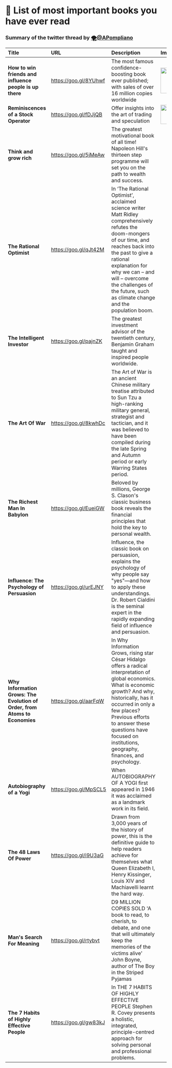 # 📖 List of most important books you have ever read
### Summary of the twitter thread by [🌪@APompliano](https://twitter.com/APompliano/status/1068203712634634243) 

|Title       			|URL          								|Description  		|Image  		|
|:------------- 		|:-------------								|:-------------    |:-------------|
| **How to win friends and influence people is up there**       		| https://goo.gl/8YUhwf							| The most famous confidence-boosting book ever published; with sales of over 16 million copies worldwide			|<img src="https://images-eu.ssl-images-amazon.com/images/I/51AFJV0THzL.jpg" width="60" height="80"> |
| **Reminiscences of a Stock Operator**      		| https://goo.gl/fDJjQB						| Offer insights into the art of trading and speculation			|<img src="https://images-na.ssl-images-amazon.com/images/I/41F%2BAOhBjrL._AC_SX60_CR,0,0,60,60_.jpg" width="60" height="60"> |
| **Think and grow rich**       		| https://goo.gl/5jMeAw						| The greatest motivational book of all time! Napoleon Hill's thirteen step programme will set you on the path to wealth and success.			|
| **The Rational Optimist**     		| https://goo.gl/qJt42M					| In ‘The Rational Optimist’, acclaimed science writer Matt Ridley comprehensively refutes the doom-mongers of our time, and reaches back into the past to give a rational explanation for why we can – and will – overcome the challenges of the future, such as climate change and the population boom.		|
| **The Intelligent Investor**     		| https://goo.gl/pajnZK					| The greatest investment advisor of the twentieth century, Benjamin Graham taught and inspired people worldwide.	|
| **The Art Of War**     		| https://goo.gl/8kwhDc				| The Art of War is an ancient Chinese military treatise attributed to Sun Tzu a high-ranking military general, strategist and tactician, and it was believed to have been compiled during the late Spring and Autumn period or early Warring States period. |
| **The Richest Man In Babylon**     		| https://goo.gl/EueiGW				| Beloved by millions, George S. Clason's classic business book reveals the financial principles that hold the key to personal wealth. |
| **Influence: The Psychology of Persuasion**     		| https://goo.gl/urEJNY			| Influence, the classic book on persuasion, explains the psychology of why people say "yes"—and how to apply these understandings. Dr. Robert Cialdini is the seminal expert in the rapidly expanding field of influence and persuasion. |
| **Why Information Grows: The Evolution of Order, from Atoms to Economies**     		| https://goo.gl/aarFqW			| In Why Information Grows, rising star César Hidalgo offers a radical interpretation of global economics. What is economic growth? And why, historically, has it occurred in only a few places? Previous efforts to answer these questions have focused on institutions, geography, finances, and psychology. |
| **Autobiography of a Yogi**    		| https://goo.gl/MpSCL5			| When AUTOBIOGRAPHY OF A YOGI first appeared in 1946 it was acclaimed as a landmark work in its field. |
| **The 48 Laws Of Power**    		| https://goo.gl/i9U3aG			| Drawn from 3,000 years of the history of power, this is the definitive guide to help readers achieve for themselves what Queen Elizabeth I, Henry Kissinger, Louis XIV and Machiavelli learnt the hard way. |
| **Man's Search For Meaning**    		| https://goo.gl/rtybvt			| D9 MILLION COPIES SOLD 'A book to read, to cherish, to debate, and one that will ultimately keep the memories of the victims alive' John Boyne, author of The Boy in the Striped Pyjamas|
| **The 7 Habits of Highly Effective People**    		| https://goo.gl/gw83kJ			| In THE 7 HABITS OF HIGHLY EFFECTIVE PEOPLE Stephen R. Covey presents a holistic, integrated, principle-centred approach for solving personal and professional problems.|

